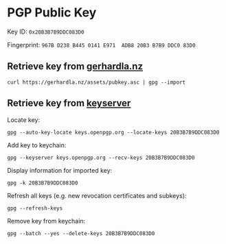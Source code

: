 # PGP Public Key

Key ID: `0x20B3B7B9DDC083D0`

Fingerprint: `967B D238 B445 0141 E971  ADB8 20B3 B7B9 DDC0 83D0`

## Retrieve key from [gerhardla.nz](gerhardla.nz)

```
curl https://gerhardla.nz/assets/pubkey.asc | gpg --import
```

## Retrieve key from [keyserver](https://keys.openpgp.org/)

Locate key:
```
gpg --auto-key-locate keys.openpgp.org --locate-keys 20B3B7B9DDC083D0
```

Add key to keychain:
```
gpg --keyserver keys.openpgp.org --recv-keys 20B3B7B9DDC083D0
```

Display information for imported key:
```
gpg -k 20B3B7B9DDC083D0
```

Refresh all keys (e.g. new revocation certificates and subkeys):
```
gpg --refresh-keys
```

Remove key from keychain:
```
gpg --batch --yes --delete-keys 20B3B7B9DDC083D0
```
